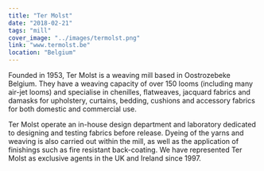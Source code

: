 ```yaml
---
title: "Ter Molst"
date: "2018-02-21"
tags: "mill"
cover_image: "../images/termolst.png"
link: "www.termolst.be"
location: "Belgium"
---
```


Founded in 1953, Ter Molst is a weaving mill based in Oostrozebeke Belgium. They have a weaving capacity of over 150 looms (including many air-jet looms) and specialise in chenilles, flatweaves, jacquard fabrics and damasks for upholstery, curtains, bedding, cushions and accessory fabrics for both domestic and commercial use.  

Ter Molst operate an in-house design department and laboratory dedicated to designing and testing fabrics before release. Dyeing of the yarns and weaving is also carried out within the mill, as well as the application of finishings such as fire resistant back-coating. We have represented Ter Molst as exclusive agents in the UK and Ireland since 1997.